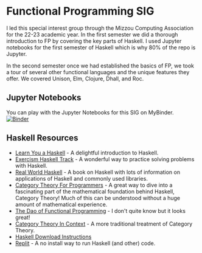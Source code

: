 # Functional Programming SIG
I led this special interest group through the Mizzou Computing Association for the 22-23 academic year. In the first semester we did a thorough introduction to FP by covering the key parts of Haskell. I used Jupyter notebooks for the first semester of Haskell which is why 80% of the repo is Jupyter. 

In the second semester once we had established the basics of FP, we took a tour of several other functional languages and the unique features they offer. We covered Unison, Elm, Clojure, Dhall, and Roc.


## Jupyter Notebooks
You can play with the Jupyter Notebooks for this SIG on MyBinder. \
[![Binder](https://mybinder.org/badge_logo.svg)](https://mybinder.org/v2/gh/isaacvando/FunctionalProgrammingSIG/HEAD)

## Haskell Resources
- [Learn You a Haskell](http://learnyouahaskell.com/chapters) - A delightful introduction to Haskell. 
- [Exercism Haskell Track](https://exercism.org/tracks/haskell) - A wonderful way to practice solving problems with Haskell. 
- [Real World Haskell](http://book.realworldhaskell.org/read/) - A book on Haskell with lots of information on applications of Haskell and commonly used libraries.
- [Category Theory For Programmers](https://youtube.com/playlist?list=PLbgaMIhjbmEnaH_LTkxLI7FMa2HsnawM_) - A great way to dive into a fascinating part of the mathematical foundation behind Haskell, Category Theory! Much of this can be understood without a huge amount of mathematical experience. 
- [The Dao of Functional Programming](https://github.com/BartoszMilewski/Publications/blob/master/TheDaoOfFP/DaoFP.pdf) - I don't quite know but it looks great!
- [Category Theory In Context](https://math.jhu.edu/~eriehl/context.pdf) - A more traditional treatment of Category Theory. 
- [Haskell Download Instructions](https://www.haskell.org/downloads/)
- [Replit](https://replit.com/languages/haskell) - A no install way to run Haskell (and other) code. 
